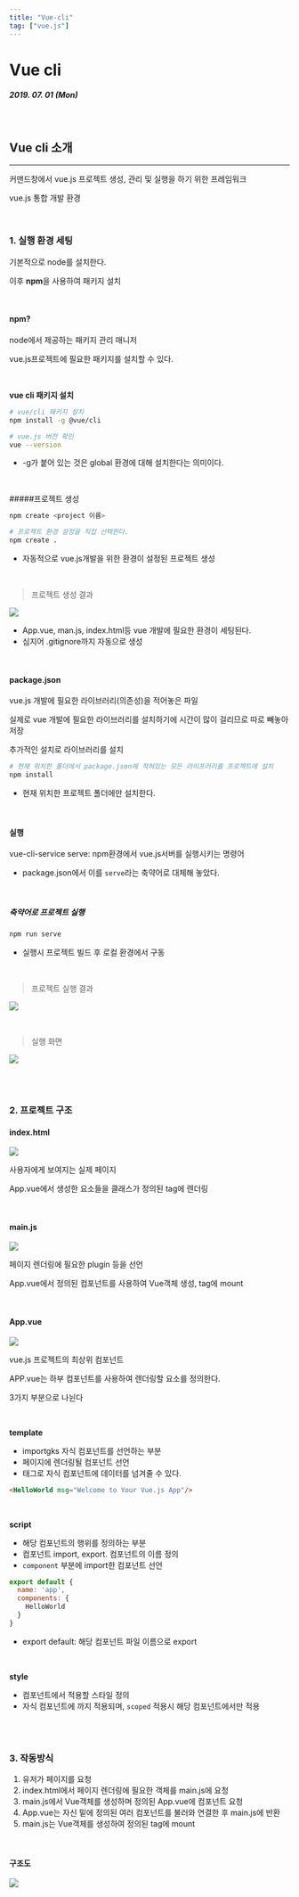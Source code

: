 ```yaml
---
title: "Vue-cli"
tag: ["vue.js"]
---
```




# Vue cli

##### 2019. 07. 01 (Mon)

<br>

## Vue cli 소개

<hr>

커맨드창에서 vue.js 프로젝트 생성, 관리 및 실행을 하기 위한 프레임워크

vue.js 통합 개발 환경

<br>

### 1. 실행 환경 세팅

기본적으로 node를 설치한다.

이후 **npm**을 사용하여 패키지 설치

<br>

#### npm?

node에서 제공하는 패키지 관리 매니저

vue.js프로젝트에 필요한 패키지를 설치할 수 있다. 

<br>

**vue cli 패키지 설치**

```bash
# vue/cli 패키지 설치
npm install -g @vue/cli

# vue.js 버전 확인
vue --version
```

- -g가 붙어 있는 것은 global 환경에 대해 설치한다는 의미이다.

<br>

#####프로젝트 생성

```bash
npm create <project 이름>

# 프로젝트 환경 설정을 직접 선택한다.
npm create .
```

- 자동적으로 vue.js개발을 위한 환경이 설정된 프로젝트 생성

<br>

> 프로젝트 생성 결과

![](https://user-images.githubusercontent.com/19590371/60453489-446e6f80-9c6c-11e9-8aab-39b4455e7b63.png)

- App.vue, man.js, index.html등 vue 개발에 필요한 환경이 세팅된다.
- 심지어 .gitignore까지 자동으로 생성

<br>

#### package.json

vue.js 개발에 필요한 라이브러리(의존성)을 적어놓은 파일

실제로 vue 개발에 필요한 라이브러리를 설치하기에 시간이 많이 걸리므로 따로 빼놓아 저장

추가적인 설치로 라이브러리를 설치

```bash
# 현재 위치한 폴더에서 package.json에 적혀있는 모든 라이프러리를 프로젝트에 설치
npm install
```

- 현재 위치한 프로젝트 폴더에만 설치한다.

<br>

#### 실행

vue-cli-service serve: npm환경에서 vue.js서버를 실행시키는 명령어

- package.json에서 이를 `serve`라는 축약어로 대체해 놓았다.

<br>

##### 축약어로 프로젝트 실행

```bash
npm run serve
```

- 실행시 프로젝트 빌드 후 로컬 환경에서 구동

<br>

> 프로젝트 실행 결과

![](https://user-images.githubusercontent.com/19590371/60453491-446e6f80-9c6c-11e9-97a3-d2859ff869db.png)

<br>

> 실행 화면

![](https://user-images.githubusercontent.com/19590371/60453492-45070600-9c6c-11e9-90c2-5280303634ca.png)

<br>

<br>

### 2. 프로젝트 구조

#### index.html

![](https://user-images.githubusercontent.com/19590371/60453487-43d5d900-9c6c-11e9-8e1e-c700f18c8919.png)

사용자에게 보여지는 실제 페이지

App.vue에서 생성한 요소들을 클래스가 정의된 tag에 렌더링

<br>

#### main.js

![](https://user-images.githubusercontent.com/19590371/60453488-446e6f80-9c6c-11e9-9679-35c7c0d04465.png)

페이지 렌더링에 필요한 plugin 등을 선언

App.vue에서 정의된 컴포넌트를 사용하여 Vue객체 생성, tag에 mount

<br>

#### App.vue

![](https://user-images.githubusercontent.com/19590371/60453486-43d5d900-9c6c-11e9-9b56-d494cfdb42aa.png)

vue.js 프로젝트의 최상위 컴포넌트

APP.vue는 하부 컴포넌트를 사용하여 렌더링할 요소를 정의한다.

3가지 부분으로 나뉜다

<br>

**template**

- importgks 자식 컴포넌트를 선언하는 부분
- 페이지에 렌더링될 컴포넌트 선언
- 태그로 자식 컴포넌트에 데이터를 넘겨줄 수 있다.

```html
<HelloWorld msg="Welcome to Your Vue.js App"/>
```

<br>

**script**

- 해당 컴포넌트의 행위를 정의하는 부분
- 컴포넌트 import, export. 컴포넌트의 이름 정의
- `component` 부분에 import한 컴포넌트 선언

```javascript
export default {
  name: 'app',
  components: {
    HelloWorld
  }
}
```

- export default: 해당 컴포넌트 파일 이름으로 export

<br>

**style**

- 컴포넌트에서 적용할 스타일 정의
- 자식 컴포넌트에 까지 적용되며, `scoped` 적용시 해당 컴포넌트에서만 적용

<br>

<br>

### 3. 작동방식

1. 유저가 페이지를 요청
2. index.html에서 페이지 렌더링에 필요한 객체를 main.js에 요청
3. main.js에서 Vue객체를 생성하며 정의된 App.vue에 컴포넌트 요청
4. App.vue는 자신 밑에 정의된 여러 컴포넌트를 불러와 연결한 후 main.js에 반환
5. main.js는 Vue객체를 생성하여 정의된 tag에 mount

<br>

#### 구조도

![](https://user-images.githubusercontent.com/19590371/60453490-446e6f80-9c6c-11e9-9dfa-f8e3b86eadd7.png)